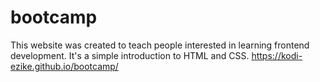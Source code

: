 # bootcamp
This website was created to teach people interested in learning frontend development.
It's a simple introduction to HTML and CSS.
https://kodi-ezike.github.io/bootcamp/
